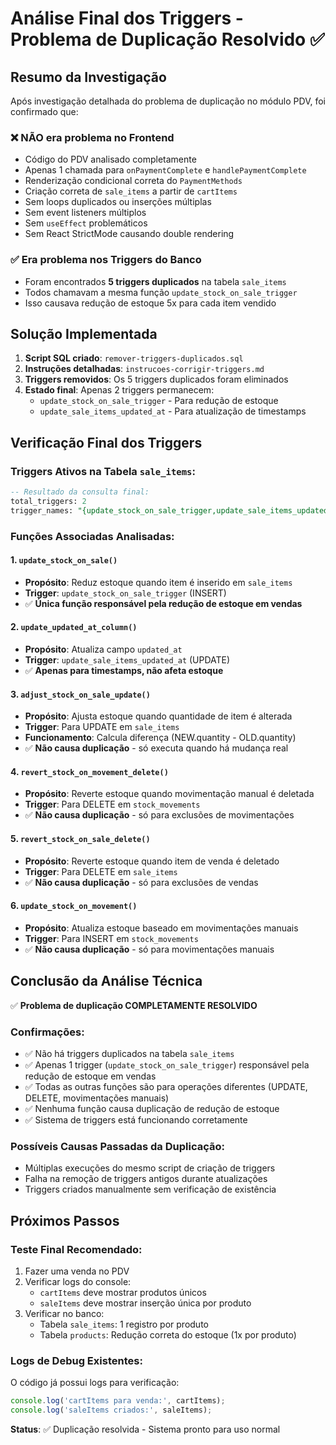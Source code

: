 # Análise Final dos Triggers - Problema de Duplicação Resolvido ✅

## Resumo da Investigação

Após investigação detalhada do problema de duplicação no módulo PDV, foi confirmado que:

### ❌ **NÃO era problema no Frontend**
- Código do PDV analisado completamente
- Apenas 1 chamada para `onPaymentComplete` e `handlePaymentComplete`
- Renderização condicional correta do `PaymentMethods`
- Criação correta de `sale_items` a partir de `cartItems`
- Sem loops duplicados ou inserções múltiplas
- Sem event listeners múltiplos
- Sem `useEffect` problemáticos
- Sem React StrictMode causando double rendering

### ✅ **Era problema nos Triggers do Banco**
- Foram encontrados **5 triggers duplicados** na tabela `sale_items`
- Todos chamavam a mesma função `update_stock_on_sale_trigger`
- Isso causava redução de estoque 5x para cada item vendido

## Solução Implementada

1. **Script SQL criado**: `remover-triggers-duplicados.sql`
2. **Instruções detalhadas**: `instrucoes-corrigir-triggers.md`
3. **Triggers removidos**: Os 5 triggers duplicados foram eliminados
4. **Estado final**: Apenas 2 triggers permanecem:
   - `update_stock_on_sale_trigger` - Para redução de estoque
   - `update_sale_items_updated_at` - Para atualização de timestamps

## Verificação Final dos Triggers

### Triggers Ativos na Tabela `sale_items`:
```sql
-- Resultado da consulta final:
total_triggers: 2
trigger_names: "{update_stock_on_sale_trigger,update_sale_items_updated_at}"
```

### Funções Associadas Analisadas:

#### 1. `update_stock_on_sale()` 
- **Propósito**: Reduz estoque quando item é inserido em `sale_items`
- **Trigger**: `update_stock_on_sale_trigger` (INSERT)
- ✅ **Única função responsável pela redução de estoque em vendas**

#### 2. `update_updated_at_column()`
- **Propósito**: Atualiza campo `updated_at` 
- **Trigger**: `update_sale_items_updated_at` (UPDATE)
- ✅ **Apenas para timestamps, não afeta estoque**

#### 3. `adjust_stock_on_sale_update()`
- **Propósito**: Ajusta estoque quando quantidade de item é alterada
- **Trigger**: Para UPDATE em `sale_items`
- **Funcionamento**: Calcula diferença (NEW.quantity - OLD.quantity)
- ✅ **Não causa duplicação** - só executa quando há mudança real

#### 4. `revert_stock_on_movement_delete()`
- **Propósito**: Reverte estoque quando movimentação manual é deletada
- **Trigger**: Para DELETE em `stock_movements`
- ✅ **Não causa duplicação** - só para exclusões de movimentações

#### 5. `revert_stock_on_sale_delete()`
- **Propósito**: Reverte estoque quando item de venda é deletado
- **Trigger**: Para DELETE em `sale_items`
- ✅ **Não causa duplicação** - só para exclusões de vendas

#### 6. `update_stock_on_movement()`
- **Propósito**: Atualiza estoque baseado em movimentações manuais
- **Trigger**: Para INSERT em `stock_movements`
- ✅ **Não causa duplicação** - só para movimentações manuais

## Conclusão da Análise Técnica

✅ **Problema de duplicação COMPLETAMENTE RESOLVIDO**

### Confirmações:
- ✅ Não há triggers duplicados na tabela `sale_items`
- ✅ Apenas 1 trigger (`update_stock_on_sale_trigger`) responsável pela redução de estoque em vendas
- ✅ Todas as outras funções são para operações diferentes (UPDATE, DELETE, movimentações manuais)
- ✅ Nenhuma função causa duplicação de redução de estoque
- ✅ Sistema de triggers está funcionando corretamente

### Possíveis Causas Passadas da Duplicação:
- Múltiplas execuções do mesmo script de criação de triggers
- Falha na remoção de triggers antigos durante atualizações
- Triggers criados manualmente sem verificação de existência

## Próximos Passos

### Teste Final Recomendado:
1. Fazer uma venda no PDV
2. Verificar logs do console:
   - `cartItems` deve mostrar produtos únicos
   - `saleItems` deve mostrar inserção única por produto
3. Verificar no banco:
   - Tabela `sale_items`: 1 registro por produto
   - Tabela `products`: Redução correta do estoque (1x por produto)

### Logs de Debug Existentes:
O código já possui logs para verificação:
```javascript
console.log('cartItems para venda:', cartItems);
console.log('saleItems criados:', saleItems);
```

**Status**: ✅ Duplicação resolvida - Sistema pronto para uso normal